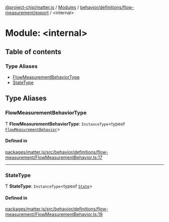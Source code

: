 [@project-chip/matter.js](../README.md) / [Modules](../modules.md) / [behavior/definitions/flow-measurement/export](behavior_definitions_flow_measurement_export.md) / \<internal\>

# Module: \<internal\>

## Table of contents

### Type Aliases

- [FlowMeasurementBehaviorType](behavior_definitions_flow_measurement_export._internal_.md#flowmeasurementbehaviortype)
- [StateType](behavior_definitions_flow_measurement_export._internal_.md#statetype)

## Type Aliases

### FlowMeasurementBehaviorType

Ƭ **FlowMeasurementBehaviorType**: `InstanceType`\<typeof [`FlowMeasurementBehavior`](behavior_definitions_flow_measurement_export.md#flowmeasurementbehavior)\>

#### Defined in

[packages/matter.js/src/behavior/definitions/flow-measurement/FlowMeasurementBehavior.ts:17](https://github.com/project-chip/matter.js/blob/0c058ae17fdba4c0b89b8b13c309011d51782299/packages/matter.js/src/behavior/definitions/flow-measurement/FlowMeasurementBehavior.ts#L17)

___

### StateType

Ƭ **StateType**: `InstanceType`\<typeof [`State`](../classes/behavior_definitions_flow_measurement_export.FlowMeasurementServer.md#state-1)\>

#### Defined in

[packages/matter.js/src/behavior/definitions/flow-measurement/FlowMeasurementBehavior.ts:19](https://github.com/project-chip/matter.js/blob/0c058ae17fdba4c0b89b8b13c309011d51782299/packages/matter.js/src/behavior/definitions/flow-measurement/FlowMeasurementBehavior.ts#L19)
